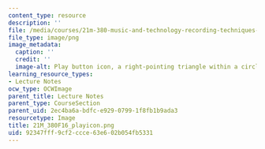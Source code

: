 ```yaml
---
content_type: resource
description: ''
file: /media/courses/21m-380-music-and-technology-recording-techniques-and-audio-production-fall-2016/92347fff9cf2ccce63e602b054fb5331_21M_380F16_playicon.png
file_type: image/png
image_metadata:
  caption: ''
  credit: ''
  image-alt: Play button icon, a right-pointing triangle within a circle
learning_resource_types:
- Lecture Notes
ocw_type: OCWImage
parent_title: Lecture Notes
parent_type: CourseSection
parent_uid: 2ec4ba6a-bdfc-e929-0799-1f8fb1b9ada3
resourcetype: Image
title: 21M_380F16_playicon.png
uid: 92347fff-9cf2-ccce-63e6-02b054fb5331
---
```

